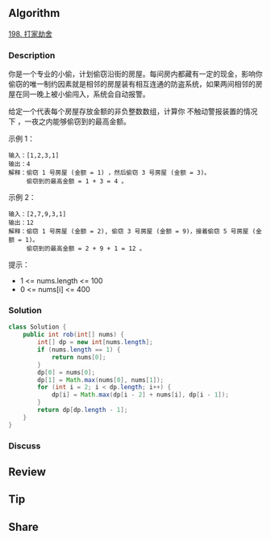 ## Algorithm

[198. 打家劫舍](https://leetcode.cn/problems/house-robber/description/?envType=study-plan-v2&envId=top-100-liked)

### Description

你是一个专业的小偷，计划偷窃沿街的房屋。每间房内都藏有一定的现金，影响你偷窃的唯一制约因素就是相邻的房屋装有相互连通的防盗系统，如果两间相邻的房屋在同一晚上被小偷闯入，系统会自动报警。

给定一个代表每个房屋存放金额的非负整数数组，计算你 不触动警报装置的情况下 ，一夜之内能够偷窃到的最高金额。

示例 1：

```
输入：[1,2,3,1]
输出：4
解释：偷窃 1 号房屋 (金额 = 1) ，然后偷窃 3 号房屋 (金额 = 3)。
     偷窃到的最高金额 = 1 + 3 = 4 。
```

示例 2：

```
输入：[2,7,9,3,1]
输出：12
解释：偷窃 1 号房屋 (金额 = 2), 偷窃 3 号房屋 (金额 = 9)，接着偷窃 5 号房屋 (金额 = 1)。
     偷窃到的最高金额 = 2 + 9 + 1 = 12 。
```

提示：

- 1 <= nums.length <= 100
- 0 <= nums[i] <= 400

### Solution

```java
class Solution {
    public int rob(int[] nums) {
        int[] dp = new int[nums.length];
        if (nums.length == 1) {
            return nums[0];
        }
        dp[0] = nums[0];
        dp[1] = Math.max(nums[0], nums[1]);
        for (int i = 2; i < dp.length; i++) {
            dp[i] = Math.max(dp[i - 2] + nums[i], dp[i - 1]);
        }
        return dp[dp.length - 1];
    }
}
```

### Discuss

## Review


## Tip


## Share
